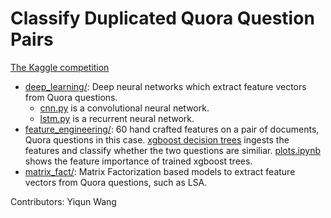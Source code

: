 # Classify Duplicated Quora Question Pairs

[The Kaggle competition](https://www.kaggle.com/c/quora-question-pairs)

* [deep_learning/](deep_learning): Deep neural networks which extract feature vectors from Quora questions.
  * [cnn.py](deep_learning/cnn.py) is a convolutional neural network. 
  * [lstm.py](deep_learning/cnn.py) is a recurrent neural network. 
* [feature_engineering/](feature_engineering): 60 hand crafted features on a pair of documents, Quora questions in this case. [xgboost decision trees](feature_engineering/feat_xgboost.py) ingests the features and classify whether the two questions are similiar. [plots.ipynb](plots.ipynb) shows the feature importance of trained xgboost trees. 
* [matrix_fact/](matrix_fact): Matrix Factorization based models to extract feature vectors from Quora questions, such as LSA.

Contributors: 
Yiqun Wang 

